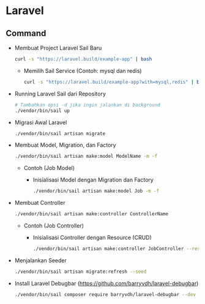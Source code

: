 # Laravel
## Command

- Membuat Project Laravel Sail Baru

    ```bash
    curl -s "https://laravel.build/example-app" | bash
    ```

    - Memilih Sail Service (Contoh: mysql dan redis)

        ```bash
        curl -s "https://laravel.build/example-app?with=mysql,redis" | bash
        ```

- Running Laravel Sail dari Repository

    ```bash
    # Tambahkan opsi -d jika ingin jalankan di background
    ./vendor/bin/sail up
    ```

- Migrasi Awal Laravel

    ```bash
    ./vendor/bin/sail artisan migrate
    ```

- Membuat Model, Migration, dan Factory

    ```bash
    ./vendor/bin/sail artisan make:model ModelName -m -f
    ```
    - Contoh (Job Model)
      - Inisialisasi Model dengan Migration dan Factory

          ```bash
          ./vendor/bin/sail artisan make:model Job -m -f
          ```

- Membuat Controller

    ```bash
    ./vendor/bin/sail artisan make:controller ControllerName
    ```
    - Contoh (Job Controller)
      - Inisialisasi Controller dengan Resource (CRUD)

        ```bash
        ./vendor/bin/sail artisan make:controller JobController --resource
        ```
- Menjalankan Seeder

    ```bash
    ./vendor/bin/sail artisan migrate:refresh --seed
    ```

- Install Laravel Debugbar (https://github.com/barryvdh/laravel-debugbar)

    ```bash
    ./vendor/bin/sail composer require barryvdh/laravel-debugbar --dev
    ```
